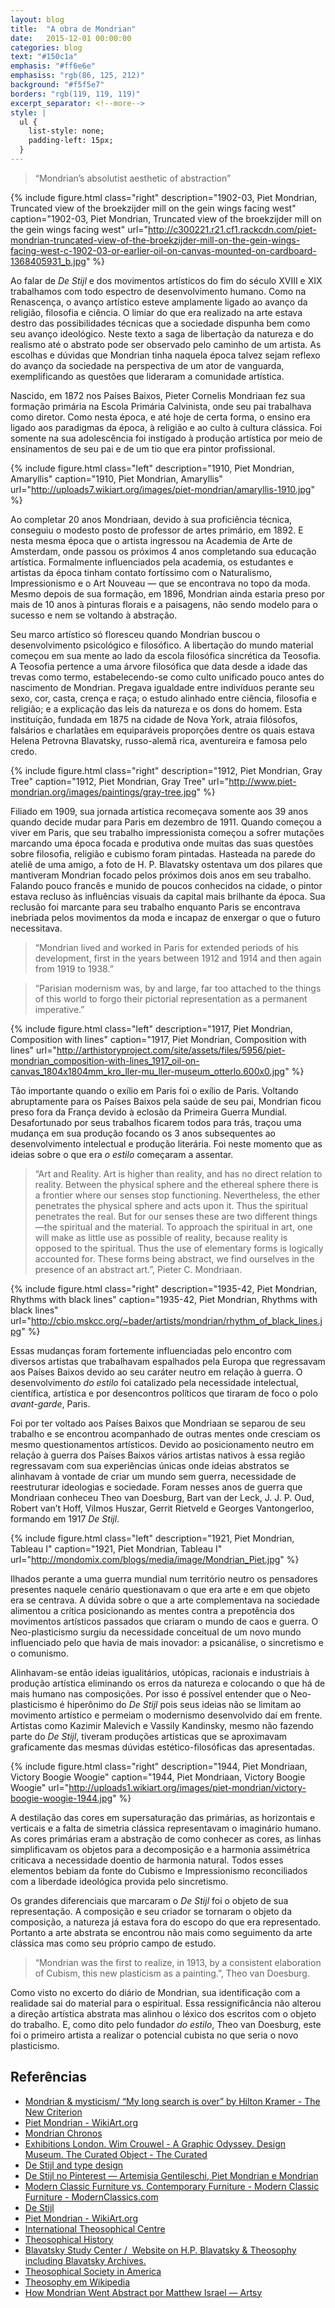 ```yaml
---
layout: blog
title:  "A obra de Mondrian"
date:   2015-12-01 00:00:00
categories: blog
text: "#150c1a"
emphasis: "#ff6e6e"
emphasiss: "rgb(86, 125, 212)"
background: "#f5f5e7"
borders: "rgb(119, 119, 119)"
excerpt_separator: <!--more-->
style: |
  ul {
    list-style: none;
    padding-left: 15px;
  }
---
```


> “Mondrian’s absolutist aesthetic of abstraction”

<!--more-->

{% include figure.html 
	class="right" 
	description="1902-03, Piet Mondrian, Truncated view of the broekzijder mill on the gein wings facing west"
	caption="1902-03, Piet Mondrian, Truncated view of the broekzijder mill on the gein wings facing west"
	url="http://c300221.r21.cf1.rackcdn.com/piet-mondrian-truncated-view-of-the-broekzijder-mill-on-the-gein-wings-facing-west-c-1902-03-or-earlier-oil-on-canvas-mounted-on-cardboard-1368405931_b.jpg"
%}

Ao falar de *De Stijl* e dos movimentos artísticos do fim do século XVIII e XIX trabalhamos com todo espectro de desenvolvimento humano. Como na Renascença, o avanço artístico esteve amplamente ligado ao avanço da religião, filosofia e ciência. O limiar do que era realizado na arte estava destro das possibilidades técnicas que a sociedade dispunha bem como seu avanço ideológico. Neste texto a saga de libertação da natureza e do realismo até o abstrato pode ser observado pelo caminho de um artista. As escolhas e dúvidas que Mondrian tinha naquela época talvez sejam reflexo do avanço da sociedade na perspectiva de um ator de vanguarda, exemplificando as questões que lideraram a comunidade artística.

Nascido, em 1872 nos Países Baixos, Pieter Cornelis Mondriaan fez sua formação primária na Escola Primária Calvinista, onde seu pai trabalhava como diretor. Como nesta época, e até hoje de certa forma, o ensino era ligado aos paradigmas da época, à religião e ao culto à cultura clássica. Foi somente na sua adolescência foi instigado à produção artística por meio de ensinamentos de seu pai e de um tio que era pintor profissional.

{% include figure.html class="left" description="1910, Piet Mondrian, Amaryllis" caption="1910, Piet Mondrian, Amaryllis" url="http://uploads7.wikiart.org/images/piet-mondrian/amaryllis-1910.jpg" %}

Ao completar 20 anos Mondriaan, devido à sua proficiência técnica, conseguiu o modesto posto de professor de artes primário, em 1892. E nesta mesma época que o artista ingressou na Academia de Arte de Amsterdam, onde passou os próximos 4 anos completando sua educação artística. Formalmente influenciados pela academia, os estudantes e artistas da época tinham contato fortíssimo com o Naturalismo, Impressionismo e o Art Nouveau — que se encontrava no topo da moda. Mesmo depois de sua formação, em 1896, Mondrian ainda estaria preso por mais de 10 anos à pinturas florais e a paisagens, não sendo modelo para o sucesso e nem se voltando à abstração.

Seu marco artístico só floresceu quando Mondrian buscou o desenvolvimento psicológico e filosófico. A libertação do mundo material começou em sua mente ao lado da escola filosófica sincrética da Teosofia. A Teosofia pertence a uma árvore filosófica que data desde a idade das trevas como termo, estabelecendo-se como culto unificado pouco antes do nascimento de Mondrian. Pregava igualdade entre indivíduos perante seu sexo, cor, casta, crença e raça; o estudo alinhado entre ciência, filosofia e religião; e a explicação das leis da natureza e os dons do homem. Esta instituição, fundada em 1875 na cidade de Nova York, atraia filósofos, falsários e charlatães em equiparáveis proporções dentre os quais estava Helena Petrovna Blavatsky, russo-alemã rica, aventureira e famosa pelo credo.

{% include figure.html 
	class="right" 
	description="1912, Piet Mondrian, Gray Tree"
    caption="1912, Piet Mondrian, Gray Tree"
	url="http://www.piet-mondrian.org/images/paintings/gray-tree.jpg"
%}

Filiado em 1909, sua jornada artística recomeçava somente aos 39 anos quando decide mudar para Paris em dezembro de 1911. Quando começou a viver em Paris, que seu trabalho impressionista começou a sofrer mutações marcando uma época focada e produtiva onde muitas das suas questões sobre filosofia, religião e cubismo foram pintadas. Hasteada na parede do ateliê de uma amigo, a foto de H. P. Blavatsky ostentava um dos pilares que mantiveram Mondrian focado pelos próximos dois anos em seu trabalho. Falando pouco francês e munido de poucos conhecidos na cidade, o pintor estava recluso às influências visuais da capital mais brilhante da época. Sua reclusão foi marcante para seu trabalho enquanto Paris se encontrava inebriada pelos movimentos da moda e incapaz de enxergar o que o futuro necessitava.

> “Mondrian lived and worked in Paris for extended periods of his development, first in the years between 1912 and 1914 and then again from 1919 to 1938.”

> “Parisian modernism was, by and large, far too attached to the things of this world to forgo their pictorial representation as a permanent imperative.”

{% include figure.html 
	class="left" 
	description="1917, Piet Mondrian, Composition with lines"
	caption="1917, Piet Mondrian, Composition with lines"
	url="http://arthistoryproject.com/site/assets/files/5956/piet-mondrian_composition-with-lines_1917_oil-on-canvas_1804x1804mm_kro_ller-mu_ller-museum_otterlo.600x0.jpg"
%}

Tão importante quando o exílio em Paris foi o exílio de Paris. Voltando abruptamente para os Países Baixos pela saúde de seu pai, Mondrian ficou preso fora da França devido à eclosão da Primeira Guerra Mundial. Desafortunado por seus trabalhos ficarem todos para trás, traçou uma mudança em sua produção focando os 3 anos subsequentes ao desenvolvimento intelectual e produção literária. Foi neste momento que as ideias sobre o que era *o estilo* começaram a assentar.

> “Art and Reality. Art is higher than reality, and has no direct relation to reality. Between the physical sphere and the ethereal sphere there is a frontier where our senses stop functioning. Nevertheless, the ether penetrates the physical sphere and acts upon it. Thus the spiritual penetrates the real. But for our senses these are two different things—the spiritual and the material. To approach the spiritual in art, one will make as little use as possible of reality, because reality is opposed to the spiritual. Thus the use of elementary forms is logically accounted for. These forms being abstract, we find ourselves in the presence of an abstract art.”, Pieter C. Mondriaan.

{% include figure.html 
	class="right" 
	description="1935-42, Piet Mondrian, Rhythms with black lines"
	caption="1935-42, Piet Mondrian, Rhythms with black lines"
	url="http://cbio.mskcc.org/~bader/artists/mondrian/rhythm_of_black_lines.jpg"
%}

Essas mudanças foram fortemente influenciadas pelo encontro com diversos artistas que trabalhavam espalhados pela Europa que regressavam aos Países Baixos devido ao seu caráter neutro em relação à guerra. O desenvolvimento *do estilo* foi catalizado pela necessidade intelectual, científica, artística e por desencontros políticos que tiraram de foco o polo *avant-garde*, Paris.

Foi por ter voltado aos Países Baixos que Mondriaan se separou de seu trabalho e se encontrou acompanhado de outras mentes onde cresciam os mesmo questionamentos artísticos. Devido ao posicionamento neutro em relação à guerra dos Países Baixos vários artistas nativos à essa região regressavam com sua experiências únicas onde ideias abstratos se alinhavam à vontade de criar um mundo sem guerra, necessidade de reestruturar ideologias e sociedade. Foram nesses anos de guerra que Mondriaan conheceu Theo van Doesburg, Bart van der Leck, J. J. P. Oud, Robert van’t Hoff, Vilmos Huszar, Gerrit Rietveld e Georges Vantongerloo, formando em 1917 *De Stijl*.

{% include figure.html 
	class="left" 
	description="1921, Piet Mondrian, Tableau I"
	caption="1921, Piet Mondrian, Tableau I"
	url="http://mondomix.com/blogs/media/image/Mondrian_Piet.jpg"
%}

Ilhados perante a uma guerra mundial num território neutro os pensadores presentes naquele cenário questionavam o que era arte e em que objeto era se centrava. A dúvida sobre o que a arte complementava na sociedade alimentou a crítica posicionando as mentes contra a prepotência dos movimentos artísticos passados que criaram o mundo de caos e guerra. O Neo-plasticismo surgiu da necessidade conceitual de um novo mundo influenciado pelo que havia de mais inovador: a psicanálise, o sincretismo e o comunismo.

Alinhavam-se então ideias igualitários, utópicas, racionais e industriais à produção artística eliminando os erros da natureza e colocando o que há de mais humano nas composições. Por isso é possível entender que o Neo-plasticismo é hiperônimo do *De Stijl* pois seus ideias não se limitam ao movimento artístico e permeiam o modernismo desenvolvido daí em frente. Artistas como Kazimir Malevich e Vassily Kandinsky, mesmo não fazendo parte do *De Stijl*, tiveram produções artísticas que se aproximavam graficamente das mesmas dúvidas estético-filosóficas das apresentadas.

{% include figure.html 
	class="right" 
	description="1944, Piet Mondriaan, Victory Boogie Woogie"
	caption="1944, Piet Mondriaan, Victory Boogie Woogie"
	url="http://uploads1.wikiart.org/images/piet-mondrian/victory-boogie-woogie-1944.jpg"
%}

A destilação das cores em supersaturação das primárias, as horizontais e verticais e a falta de simetria clássica representavam o imaginário humano. As cores primárias eram a abstração de como conhecer as cores, as linhas simplificavam os objetos para a decomposição e a harmonia assimétrica criticava a necessidade doentio de harmonia natural. Todos esses elementos bebiam da fonte do Cubismo e Impressionismo reconciliados com a liberdade ideológica provida pelo sincretismo.

Os grandes diferenciais que marcaram o *De Stijl* foi o objeto de sua representação.  A composição e seu criador se tornaram o objeto da composição, a natureza já estava fora do escopo do que era representado. Portanto a arte abstrata se encontrou não mais como seguimento da arte clássica mas como seu próprio campo de estudo.

> “Mondrian was the first to realize, in 1913, by a consistent elaboration of Cubism, this new plasticism as a painting.”, Theo van Doesburg.

Como visto no excerto do diário de Mondrian, sua identificação com a realidade sai do material para o espiritual. Essa ressignificância não alterou a direção artística abstrata mas alinhou o léxico dos escritos com o objeto do trabalho. E, como dito pelo fundador *do estilo*, Theo van Doesburg, este foi o primeiro artista a realizar o potencial cubista no que seria o novo plasticismo.

## Referências

- [Mondrian & mysticism/ “My long search is over” by Hilton Kramer - The New Criterion](http://www.newcriterion.com/articles.cfm/Mondrian---mysticism---ldquo-My-long-search-is-over-rdquo--4237)
- [Piet Mondrian - WikiArt.org](http://www.wikiart.org/en/piet-mondrian)
- [Mondrian Chronos](http://www2.fiu.edu/~andiaa/cg2/chronos.html)
- [Exhibitions London. Wim Crouwel - A Graphic Odyssey. Design Museum. The Curated Object - The Curated](http://www.curatedobject.us/the_curated_object_/2011/01/exhibitions-london-wim-crouwel-a-graphic-odyssey-design-museum-the-curated-object.html)
- [De Stijl and type design](http://luc.devroye.org/destijl.html)
- [De Stijl no Pinterest — Artemisia Gentileschi, Piet Mondrian e Mondrian](https://www.pinterest.com/explore/de-stijl)
- [Modern Classic Furniture vs. Contemporary Furniture - Modern Classic Furniture - ModernClassics.com](http://www.modernclassics.com/mc-modern-vs-contemporary.html)
- [De Stijl](https://pediaview.com/openpedia/Neoplasticism)
- [Piet Mondrian - WikiArt.org](http://www.wikiart.org/en/piet-mondrian/mode/all-paintings)
- [International Theosophical Centre](http://www.itc-naarden.org)
- [Theosophical History](http://www.theohistory.org)
- [Blavatsky Study Center /  Website on H.P. Blavatsky & Theosophy including Blavatsky Archives.](http://www.blavatskyarchives.com)
- [Theosophical Society in America](https://www.theosophical.org/theosophy)
- [Theosophy em Wikipedia](https://en.wikipedia.org/wiki/Theosophy)
- [How Mondrian Went Abstract por Matthew Israel — Artsy](https://www.artsy.net/article/matthew-how-mondrian-went-abstract)
